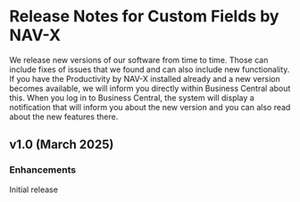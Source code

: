 # Release Notes for Custom Fields by NAV-X

We release new versions of our software from time to time. Those can include fixes of issues that we found and can also include new functionality. If you have the Productivity by NAV-X installed already and a new version becomes available, we will inform you directly within Business Central about this. When you log in to Business Central, the system will display a notification that will inform you about the new version and you can also read about the new features there.

## v1.0 (March 2025)

### Enhancements

Initial release
